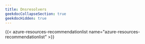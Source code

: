 ```yaml
---
title: Dnsresolvers
geekdocCollapseSection: true
geekdocHidden: true
---
```


{{< azure-resources-recommendationlist name="azure-resources-recommendationlist" >}}

